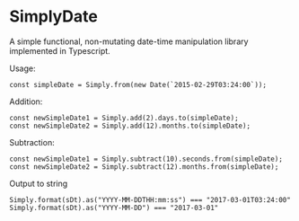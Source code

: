 # SimplyDate
A simple functional, non-mutating date-time manipulation library implemented in Typescript.

Usage:

```
const simpleDate = Simply.from(new Date(`2015-02-29T03:24:00`));

```
Addition:
```
const newSimpleDate1 = Simply.add(2).days.to(simpleDate);
const newSimpleDate2 = Simply.add(12).months.to(simpleDate);
```
Subtraction:
```
const newSimpleDate1 = Simply.subtract(10).seconds.from(simpleDate);
const newSimpleDate2 = Simply.subtract(12).months.from(simpleDate);
```
Output to string
```
Simply.format(sDt).as("YYYY-MM-DDTHH:mm:ss") === "2017-03-01T03:24:00"
Simply.format(sDt).as("YYYY-MM-DD") === "2017-03-01"
```
